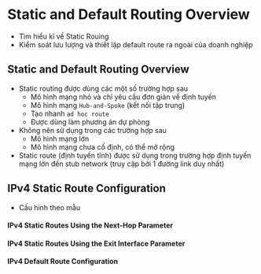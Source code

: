# Static and Default Routing Overview
- Tìm hiểu kĩ về Static Rouing 
- Kiểm soát lưu lượng và thiết lập default route ra ngoài của doanh nghiệp

## Static and Default Routing Overview
- Static routing được dùng các một số trường hợp sau 
    - Mô hình mạng nhỏ và chỉ yêu cầu đơn giản về định tuyến
    - Mô hình mạng `Hub-and-Spoke` (kết nối tập trung)
    - Tạo nhanh `ad hoc route`
    - Được dùng làm phương án dự phòng 
- Không nên sử dụng trong các trường hợp sau 
    - Mô hình mạng lớn 
    - Mô hình mạng chưa cố định, có thể mở rộng
- Static route (định tuyến tĩnh) được sử dụng trong trường hợp định tuyến mạng lớn đến stub network (truy cập bởi 1 đường link duy nhất)

## IPv4 Static Route Configuration
- Cấu hình theo mẫu 

#### IPv4 Static Routes Using the Next-Hop Parameter

#### IPv4 Static Routes Using the Exit Interface Parameter

#### IPv4 Default Route Configuration
